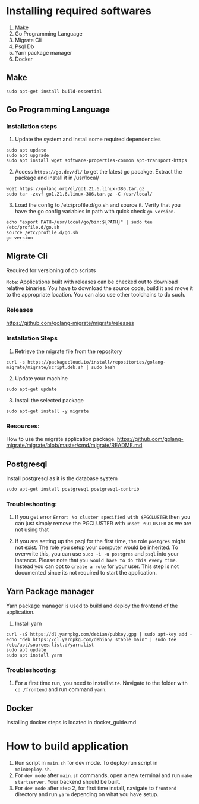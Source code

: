 
# Installing required softwares

1. Make
2. Go Programming Language
3. Migrate Cli
4. Psql Db
5. Yarn package manager
6. Docker

## Make

```
sudo apt-get install build-essential
```

## Go Programming Language

### Installation steps

1. Update the system and install some required dependencies

```
sudo apt update
sudo apt upgrade
sudo apt install wget software-properties-common apt-transport-https

```

2. Access `https://go.dev/dl/` to get the latest go pacakge. Extract the package and install it in /usr/local/

```
wget https://golang.org/dl/go1.21.6.linux-386.tar.gz
sudo tar -zxvf go1.21.6.linux-386.tar.gz -C /usr/local/
```

3. Load the config to /etc/profile.d/go.sh and source it. Verify that you have the go config variables in path with quick check `go version`.

```
echo "export PATH=/usr/local/go/bin:${PATH}" | sudo tee /etc/profile.d/go.sh
source /etc/profile.d/go.sh
go version
```

## Migrate Cli

Required for versioning of db scripts

`Note`: Applications built with releases can be checked out to download relative binaries. You have to download the source code, build it and move it to the appropriate location. You can also use other toolchains to do such.

### Releases
https://github.com/golang-migrate/migrate/releases

### Installation Steps

1. Retrieve the migrate file from the repository

```
curl -s https://packagecloud.io/install/repositories/golang-migrate/migrate/script.deb.sh | sudo bash
```

2. Update your machine

```
sudo apt-get update
```

3. Install the selected package

```
sudo apt-get install -y migrate
```

### Resources:

How to use the migrate application package. https://github.com/golang-migrate/migrate/blob/master/cmd/migrate/README.md


## Postgresql

Install postgresql as it is the database system

```
sudo apt-get install postgresql postgresql-contrib
```

### Troubleshooting:

1. If you get error `Error: No cluster specified with $PGCLUSTER` then you can just simply remove the PGCLUSTER with `unset PGCLUSTER` as we are not using that

2. If you are setting up the psql for the first time, the role `postgres` might not exist. The role you setup your computer would be inherited. To overwrite this, you can use `sudo -i -u postgres` and `psql` into your instance. Please note that `you would have to do this every time`. Instead you can opt to `create a role` for your user. This step is not documented since its not required to start the application.


## Yarn Package manager
Yarn package manager is used to build and deploy the frontend of the application.

1. Install yarn

```
curl -sS https://dl.yarnpkg.com/debian/pubkey.gpg | sudo apt-key add -
echo "deb https://dl.yarnpkg.com/debian/ stable main" | sudo tee /etc/apt/sources.list.d/yarn.list
sudo apt update
sudo apt install yarn

```

### Troubleshooting:

1. For a first time run, you need to install `vite`. Navigate to the folder with `cd /frontend` and run command `yarn`. 

## Docker
Installing docker steps is located in docker_guide.md


# How to build application

1. Run script in `main.sh` for dev mode. To deploy run script in `mainDeploy.sh`. 
2. For `dev mode` after `main.sh` commands, open a new terminal and run `make startserver`. Your backend should be built.
3. For `dev mode` after step 2, for first time install, navigate to `frontend` directory and run `yarn` depending on what you have setup.


